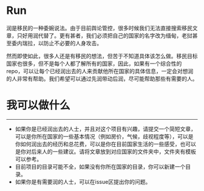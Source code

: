 # Run

润是移民的一种委婉说法。由于目前舆论管控，很多时候我们无法直接搜索移民文章，只好用润代替了。更有甚者，我们必须把自己的国家的名字改为缅甸，老挝甚至委内瑞拉，以防止不必要的人身攻击。

然而即使如此，很多人还是有移民的想法，但苦于不知道具体该怎么做。移民目标国家也很多，但不是每个人都了解所有的国家，因此，如果有一个综合性的repo，可以让每个已经润出去的人来贡献他所在国家的具体信息，一定会对想润的人非常有帮助。我们希望可以通过先润带动后润，尽可能帮助那些有需要的人。

# 我可以做什么
---
- 如果你是已经润出去的人士，并且对这个项目有兴趣，请提交一个简短文章，可以是你所在国家的一些基本情况（例如房价，气候，歧视程度等），可以是你如何润出去的经历和总花费，可以是你在目前国家生活的一些感受，也可以是你对后来人的一些建议。请将文章放到对应国家的文件夹中，文件夹有模板可以参考。
- 目前项目的目录可能不全，如果没有你所在国家的目录，你可以新建一个目录。
- 如果你是有需要润的人士，可以在issue区提出你的问题。

